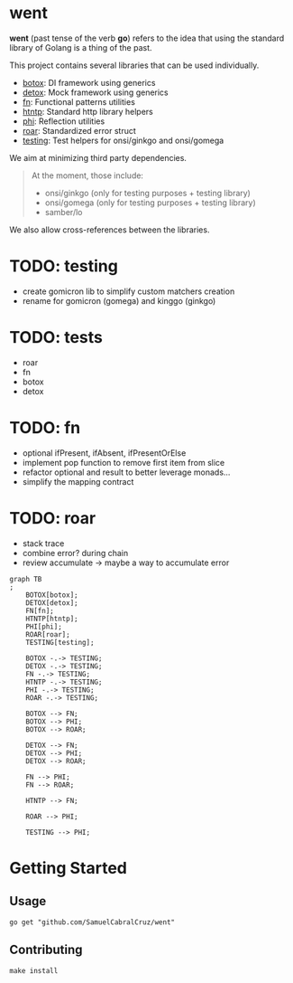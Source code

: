 # went

**went** (past tense of the verb **go**) refers to the idea that using the
standard library of Golang is a thing of the past.

This project contains several libraries that can be used individually.

- [botox](./botox/README.md): DI framework using generics
- [detox](./detox/README.md): Mock framework using generics
- [fn](./fn/README.md): Functional patterns utilities
- [htntp](htntp/README.md): Standard http library helpers 
- [phi](./phi/README.md): Reflection utilities
- [roar](./roar/README.md): Standardized error struct
- [testing](./testing/README.md): Test helpers for onsi/ginkgo and onsi/gomega

We aim at minimizing third party dependencies.

> At the moment, those include:
> - onsi/ginkgo (only for testing purposes + testing library)
> - onsi/gomega (only for testing purposes + testing library)
> - samber/lo

We also allow cross-references between the libraries.

# TODO: testing
- create gomicron lib to simplify custom matchers creation
- rename for gomicron (gomega) and kinggo (ginkgo)

# TODO: tests
- roar
- fn
- botox
- detox

# TODO: fn
- optional ifPresent, ifAbsent, ifPresentOrElse
- implement pop function to remove first item from slice
- refactor optional and result to better leverage monads...
- simplify the mapping contract

# TODO: roar
- stack trace
- combine error? during chain
- review accumulate -> maybe a way to accumulate error

```mermaid
graph TB
;
    BOTOX[botox];
    DETOX[detox];
    FN[fn];
    HTNTP[htntp];
    PHI[phi];
    ROAR[roar];
    TESTING[testing];

    BOTOX -.-> TESTING;
    DETOX -.-> TESTING;
    FN -.-> TESTING;
    HTNTP -.-> TESTING;
    PHI -.-> TESTING;
    ROAR -.-> TESTING;

    BOTOX --> FN;
    BOTOX --> PHI;
    BOTOX --> ROAR;
    
    DETOX --> FN;
    DETOX --> PHI;
    DETOX --> ROAR;
    
    FN --> PHI;
    FN --> ROAR;
    
    HTNTP --> FN;
    
    ROAR --> PHI;
    
    TESTING --> PHI;
```

# Getting Started

## Usage

```shell
go get "github.com/SamuelCabralCruz/went"
```

## Contributing

```shell
make install
```
